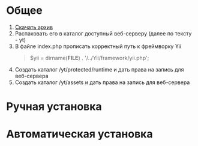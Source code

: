 # Общее

1. [Скачать архив](https://github.com/yupe/yupe/archives/master)
1. Распаковать его в каталог доступный веб-серверу (далее по тексту - yt)
1. В файле index.php прописать корректный путь к фреймворку Yii
     > $yii = dirname(__FILE__) . '/../Yii/framework/yii.php';
1. Создать каталог /yt/protected/runtime и дать права на запись для веб-сервера
1. Создать каталог /yt/assets и дать права на запись для веб-сервера

# Ручная установка

# Автоматическая установка